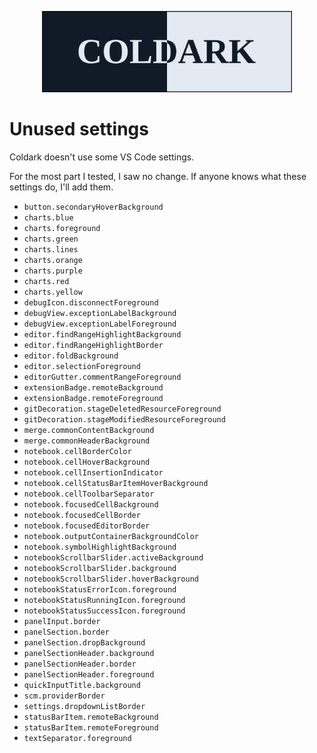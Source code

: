 <p align="center">
    <img src="assets/coldark-banner.png" alt="Coldark Banner" width="400" />
</p>

# Unused settings

Coldark doesn't use some VS Code settings.

For the most part I tested, I saw no change. If anyone knows what these settings do, I'll add them.

- `button.secondaryHoverBackground`
- `charts.blue`
- `charts.foreground`
- `charts.green`
- `charts.lines`
- `charts.orange`
- `charts.purple`
- `charts.red`
- `charts.yellow`
- `debugIcon.disconnectForeground`
- `debugView.exceptionLabelBackground`
- `debugView.exceptionLabelForeground`
- `editor.findRangeHighlightBackground`
- `editor.findRangeHighlightBorder`
- `editor.foldBackground`
- `editor.selectionForeground`
- `editorGutter.commentRangeForeground`
- `extensionBadge.remoteBackground`
- `extensionBadge.remoteForeground`
- `gitDecoration.stageDeletedResourceForeground`
- `gitDecoration.stageModifiedResourceForeground`
- `merge.commonContentBackground`
- `merge.commonHeaderBackground`
- `notebook.cellBorderColor`
- `notebook.cellHoverBackground`
- `notebook.cellInsertionIndicator`
- `notebook.cellStatusBarItemHoverBackground`
- `notebook.cellToolbarSeparator`
- `notebook.focusedCellBackground`
- `notebook.focusedCellBorder`
- `notebook.focusedEditorBorder`
- `notebook.outputContainerBackgroundColor`
- `notebook.symbolHighlightBackground`
- `notebookScrollbarSlider.activeBackground`
- `notebookScrollbarSlider.background`
- `notebookScrollbarSlider.hoverBackground`
- `notebookStatusErrorIcon.foreground`
- `notebookStatusRunningIcon.foreground`
- `notebookStatusSuccessIcon.foreground`
- `panelInput.border`
- `panelSection.border`
- `panelSection.dropBackground`
- `panelSectionHeader.background`
- `panelSectionHeader.border`
- `panelSectionHeader.foreground`
- `quickInputTitle.background`
- `scm.providerBorder`
- `settings.dropdownListBorder`
- `statusBarItem.remoteBackground`
- `statusBarItem.remoteForeground`
- `textSeparator.foreground`
